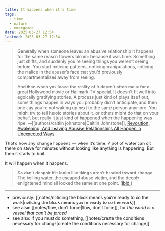 ```yaml
---
title: It happens when it’s time
tags:
  - time
  - nature
  - emergence
date: 2025-03-27 12:54
lastmod: 2025-03-27 12:54
---
```

> Generally when someone leaves an abusive relationship it happens for the same reason flowers bloom: because it was time. Something just shifts, and suddenly you’re seeing things you weren’t seeing before. You start noticing patterns, noticing manipulations, noticing the malice in the abuser’s face that you’d previously compartmentalized away from seeing.
> 
> And then when you leave the reality of it doesn’t often make for a great Hollywood movie or Hallmark TV special. It doesn’t fit well into egoically gratifying stories. A process just kind of plays itself out, some things happen in ways you probably didn’t anticipate, and then one day you’re not waking up next to the same person anymore. You might try to tell heroic stories about it, or others might do that on your behalf, but really it just kind of happened when the happening was ripe. —[[authors/caitlin johnstone|Caitlin Johnstone]], [Revolution, Awakening, And Leaving Abusive Relationships All Happen In Unexpected Ways](https://caitlinjohnstone.com/2022/01/26/revolution-awakening-and-leaving-abusive-relationships-all-happen-in-unexpected-ways/)

That’s how any change happens — when it’s time. A pot of water can sit there on stove for minutes without looking like anything is happening. But then it starts to boil. 

It will happen when it happens. 

> So don’t despair if it looks like things aren’t headed toward change. The boiling water, the escaped abuse victim, and the deeply enlightened mind all looked the same at one point. ([ibid.](https://caitlinjohnstone.com/2022/01/26/revolution-awakening-and-leaving-abusive-relationships-all-happen-in-unexpected-ways/))

---
- previously: [[notes/noticing the block means you’re ready to do the work|noticing the block means you’re ready to do the work]]
- see also: [[notes/flow, don’t force|flow, don’t force]], for *the world is a vessel that can’t be forced*
- see also: if you must do something, [[notes/create the conditions necessary for change|create the conditions necessary for change]]